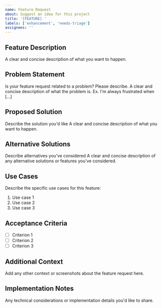 ```yaml
---
name: Feature Request
about: Suggest an idea for this project
title: '[FEATURE] '
labels: ['enhancement', 'needs-triage']
assignees: ''
---
```


## Feature Description
A clear and concise description of what you want to happen.

## Problem Statement
Is your feature request related to a problem? Please describe.
A clear and concise description of what the problem is. Ex. I'm always frustrated when [...]

## Proposed Solution
Describe the solution you'd like
A clear and concise description of what you want to happen.

## Alternative Solutions
Describe alternatives you've considered
A clear and concise description of any alternative solutions or features you've considered.

## Use Cases
Describe the specific use cases for this feature:
1. Use case 1
2. Use case 2
3. Use case 3

## Acceptance Criteria
- [ ] Criterion 1
- [ ] Criterion 2
- [ ] Criterion 3

## Additional Context
Add any other context or screenshots about the feature request here.

## Implementation Notes
Any technical considerations or implementation details you'd like to share.
